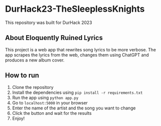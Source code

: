 # DurHack23-TheSleeplessKnights

This repository was built for DurHack 2023

## About Eloquently Ruined Lyrics

This project is a web app that rewrites song lyrics to be more verbose. The app scrapes the lyrics from the web, changes
them using ChatGPT and produces a new album cover.

## How to run

1. Clone the repository
2. Install the dependencies using `pip install -r requirements.txt`
3. Run the app using `python app.py`
4. Go to `localhost:5000` in your browser
5. Enter the name of the artist and the song you want to change
6. Click the button and wait for the results
7. Enjoy!
